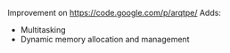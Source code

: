 Improvement on https://code.google.com/p/arqtpe/
Adds:
- Multitasking
- Dynamic memory allocation and management